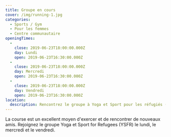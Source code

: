 ```yaml
---
title: Groupe en cours
cover: /img/running-1.jpg
categories:
  - Sports / Gym
  - Pour les femmes
  - Centre communautaire
openingTimes:
  - 
    close: 2019-06-23T18:00:00.000Z
    day: Lundi
    open: 2019-06-23T16:30:00.000Z
  - 
    close: 2019-06-23T18:00:00.000Z
    day: Mercredi
    open: 2019-06-23T16:30:00.000Z
  - 
    close: 2019-06-23T18:00:00.000Z
    day: Vendredi
    open: 2019-06-23T16:30:00.000Z
location:
  description: Rencontrez le groupe à Yoga et Sport pour les réfugiés (YSFR) Gym
---
```


La course est un excellent moyen d'exercer et de rencontrer de nouveaux amis. Rejoignez le groupe Yoga et Sport for Refugees (YSFR) le lundi, le mercredi et le vendredi.